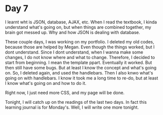 # Day 7

I learnt wht is JSON, database, AJAX, etc.  When I read the textbook, I kinda understand what's going on, but when things are combined together, my brain got messed up.  Why and how JSON is dealing with database.


These couple days, I was working on my portfolio.  I deleted my old codes, because those are helped by Megan.   Even though the things worked, but I dont understand. Since I dont understand, when I wanna make some changes, I do not know where and what to change.  Therefore, I decided to start from beginning.  I mean the template ppart. Eventually it worked.  But then still have some bugs.  But at least I know the concept and what's going on.  So, I deleted again, and used the handlebars.  Then I also knwo what's going on with handlebars.   I know it took me a long time to re-do, but at least I know what's going on and how to do it.


Right now, I just need  more CSS, and my page will be done.

Tonight, I will catch up on the readings of the last two days.   In fact this learning journal is for Monday's.   Well, I will write one more tonight. 
